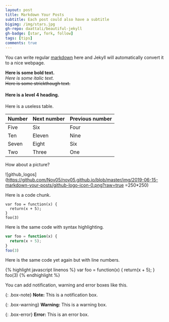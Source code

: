 ```yaml
---
layout: post
title: Markdown Your Posts
subtitle: Each post could also have a subtitle
bigimg: /img/stars.jpg
gh-repo: daattali/beautiful-jekyll
gh-badge: [star, fork, follow]
tags: [tips]
comments: true
---
```


You can write regular [markdown](https://github.com/adam-p/markdown-here/wiki/Markdown-Cheatsheet "Markdown Cheatsheet") here and Jekyll will automatically convert it to a nice webpage.

**Here is some bold text.**  
*Here is some italic text.*  
~~Here is some strickthough text.~~

#### Here is a level 4 heading.  

Here is a useless table.  

| Number | Next number | Previous number |
| :------ |:--- | :--- |
| Five | Six | Four |
| Ten | Eleven | Nine |
| Seven | Eight | Six |
| Two | Three | One |

How about a picture?  

![github_logos](https://github.com/Nov05/nov05.github.io/blob/master/img/2019-06-15-markdown-your-posts/github-logo-icon-0.png?raw=true =250*250)

Here is a code chunk.  
~~~
var foo = function(x) {
  return(x + 5);
}
foo(3)
~~~

Here is the same code with syntax highlighting.  
```javascript
var foo = function(x) {
  return(x + 5);
}
foo(3)
```

Here is the same code yet again but with line numbers.  

{% highlight javascript linenos %}
var foo = function(x) {
  return(x + 5);
}
foo(3)
{% endhighlight %}

You can add notification, warning and error boxes like this.  

{: .box-note}
**Note:** This is a notification box.  

{: .box-warning}
**Warning:** This is a warning box.  

{: .box-error}
**Error:** This is an error box.   













